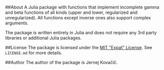 ##About
A Julia package with functions that implement incomplete gamma and beta functions
of all kinds (upper and lower, regularized and unregularized). All functions except
inverse ones also support complex arguments.

The package is written entirely in Julia and does not require any 3rd party libraries
or additional Julia packages.

##License
The package is licensed under the
[MIT "Expat" License](https://opensource.org/licenses/MIT).
See `LICENSE.md` for more details.

##Author
The author of the package is Jernej Kova&#x010d;i&#x010d;.
